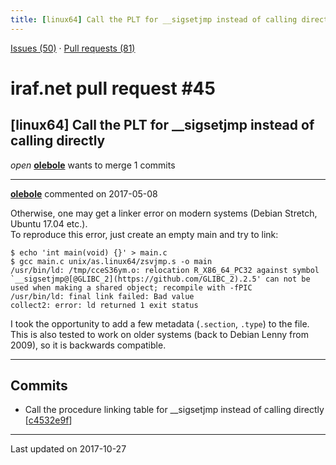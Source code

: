 ```yaml
---
title: [linux64] Call the PLT for __sigsetjmp instead of calling directly #45
---
```


[Issues (50)](https://iraf-community.github.io/iraf-v216/issues) · [Pull requests (81)](https://iraf-community.github.io/iraf-v216/issues/pulls)

# iraf.net pull request #45
## [linux64] Call the PLT for __sigsetjmp instead of calling directly
*open* **[olebole](https://github.com/olebole)** wants to merge 1 commits

- - - -

**[olebole](https://github.com/olebole)** commented on 2017-05-08

Otherwise, one may get a linker error on modern systems (Debian Stretch, Ubuntu 17.04 etc.).  
To reproduce this error, just create an empty main and try to link:  
```  
$ echo 'int main(void) {}' > main.c  
$ gcc main.c unix/as.linux64/zsvjmp.s -o main  
/usr/bin/ld: /tmp/cceS36ym.o: relocation R_X86_64_PC32 against symbol `__sigsetjmp@[@GLIBC_2](https://github.com/GLIBC_2).2.5' can not be used when making a shared object; recompile with -fPIC  
/usr/bin/ld: final link failed: Bad value  
collect2: error: ld returned 1 exit status  
```  
I took the opportunity to add a few metadata (`.section`, `.type`) to the file.  
This is also tested to work on older systems (back to Debian Lenny from 2009), so it is backwards compatible.
- - - -

## Commits

* Call the procedure linking table for __sigsetjmp instead of calling directly [[c4532e9f](https://github.com/iraf-community/iraf/commit/c4532e9f22240f031328a15e8520a719979b4b47)]

- - - -

Last updated on 2017-10-27
